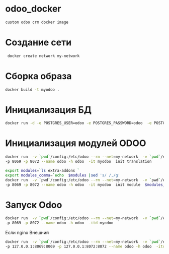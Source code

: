 # odoo_docker

```bash
custom odoo crm docker image
```
# Создание сети

```bash
 docker create network my-network
```
# Сборка образа

```bash
docker build -t myodoo .
```

# Инициализация БД
```bash
docker run -d -e POSTGRES_USER=odoo -e POSTGRES_PASSWORD=odoo  -e POSTGRES_DB=postgres --net=my-network  -h db --name db   postgres:1
```


# Инициализация модулей ODOO

```bash
docker run  -v `pwd`/config:/etc/odoo --rm --net=my-network  -v `pwd`/extra-addons/:/mnt/extra-addons  \
-p 8069 -p 8072 --name odoo -h odoo  -it myodoo  init translation
```


```bash
export modules=`ls extra-addons `
export modules_comma=`echo  $modules |sed 's/ /,/g'
docker run  -v `pwd`/config:/etc/odoo --rm --net=my-network  -v `pwd`/extra-addons/:/mnt/extra-addons \
-p 8069 -p 8072 --name odoo -h odoo  -it myodoo  init module  $modules_comma
```

# Запуск Odoo

```bash
docker run  -v `pwd`/config:/etc/odoo --rm --net=my-network  -v `pwd`/extra-addons/:/mnt/extra-addons  \
-p 8069 -p 8072 --name odoo -h odoo  -itd myodoo
```

Если nginx Внешний

```bash
docker run  -v `pwd`/config:/etc/odoo --rm --net=my-network  -v `pwd`/extra-addons/:/mnt/extra-addons \
-p 127.0.0.1:8069:8069 -p 127.0.0.1:8072:8072 --name odoo -h odoo  -itd myodoo
```
